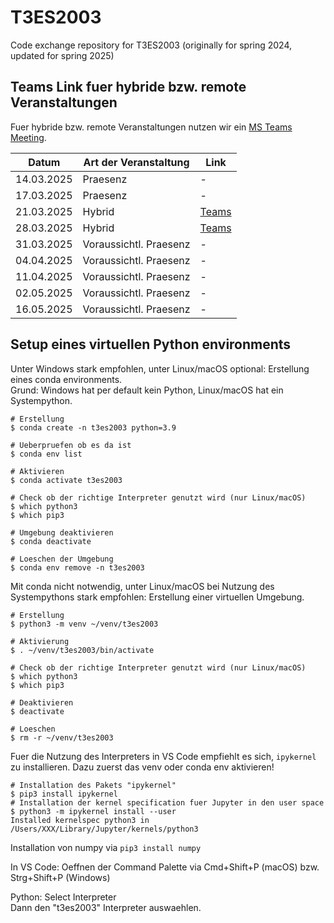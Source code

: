 # T3ES2003
Code exchange repository for T3ES2003 (originally for spring 2024, updated for spring 2025)

## Teams Link fuer hybride bzw. remote Veranstaltungen

Fuer hybride bzw. remote Veranstaltungen nutzen wir ein
[MS Teams Meeting](https://teams.microsoft.com/l/meetup-join/19%3ameeting_Y2MxZDIyOTUtZjE2OC00NThkLTg4OGQtYzgxYWE4NGM0NDll%40thread.v2/0?context=%7b%22Tid%22%3a%22e932d96a-c5aa-4f37-a68f-3722071530aa%22%2c%22Oid%22%3a%2242d940c9-f005-4b58-9cd2-a24029b7ab6b%22%7d).

| Datum      | Art der Veranstaltung | Link |
|------------|-----------------------|------|
| 14.03.2025 | Praesenz              | -    |
| 17.03.2025 | Praesenz              | -    |
| 21.03.2025 | Hybrid                | [Teams](https://teams.microsoft.com/l/meetup-join/19%3ameeting_Y2MxZDIyOTUtZjE2OC00NThkLTg4OGQtYzgxYWE4NGM0NDll%40thread.v2/0?context=%7b%22Tid%22%3a%22e932d96a-c5aa-4f37-a68f-3722071530aa%22%2c%22Oid%22%3a%2242d940c9-f005-4b58-9cd2-a24029b7ab6b%22%7d)     |
| 28.03.2025 | Hybrid                | [Teams](https://teams.microsoft.com/l/meetup-join/19%3ameeting_Y2MxZDIyOTUtZjE2OC00NThkLTg4OGQtYzgxYWE4NGM0NDll%40thread.v2/0?context=%7b%22Tid%22%3a%22e932d96a-c5aa-4f37-a68f-3722071530aa%22%2c%22Oid%22%3a%2242d940c9-f005-4b58-9cd2-a24029b7ab6b%22%7d)    |
| 31.03.2025 | Voraussichtl. Praesenz   | -    |
| 04.04.2025 | Voraussichtl. Praesenz   | -    |
| 11.04.2025 | Voraussichtl. Praesenz   | -    |
| 02.05.2025 | Voraussichtl. Praesenz   | -    |
| 16.05.2025 | Voraussichtl. Praesenz   | -    |


## Setup eines virtuellen Python environments

Unter Windows stark empfohlen, unter Linux/macOS optional:
Erstellung eines conda environments.<br/>
Grund: Windows hat per default kein Python, Linux/macOS hat ein Systempython.<br />

```
# Erstellung
$ conda create -n t3es2003 python=3.9

# Ueberpruefen ob es da ist
$ conda env list

# Aktivieren
$ conda activate t3es2003

# Check ob der richtige Interpreter genutzt wird (nur Linux/macOS)
$ which python3
$ which pip3

# Umgebung deaktivieren
$ conda deactivate

# Loeschen der Umgebung
$ conda env remove -n t3es2003
```

Mit conda nicht notwendig, unter Linux/macOS bei Nutzung des Systempythons stark empfohlen:
Erstellung einer virtuellen Umgebung.
```
# Erstellung
$ python3 -m venv ~/venv/t3es2003

# Aktivierung
$ . ~/venv/t3es2003/bin/activate

# Check ob der richtige Interpreter genutzt wird (nur Linux/macOS)
$ which python3
$ which pip3

# Deaktivieren
$ deactivate

# Loeschen
$ rm -r ~/venv/t3es2003
```

Fuer die Nutzung des Interpreters in VS Code empfiehlt es sich, `ipykernel` zu installieren.
Dazu zuerst das venv oder conda env aktivieren!

```
# Installation des Pakets "ipykernel"
$ pip3 install ipykernel
# Installation der kernel specification fuer Jupyter in den user space
$ python3 -m ipykernel install --user
Installed kernelspec python3 in /Users/XXX/Library/Jupyter/kernels/python3
```

Installation von numpy via `pip3 install numpy`

In VS Code: Oeffnen der Command Palette via
Cmd+Shift+P (macOS) bzw. Strg+Shift+P (Windows)

Python: Select Interpreter<br />
Dann den "t3es2003" Interpreter auswaehlen.
